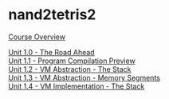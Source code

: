 # nand2tetris2

[Course Overview](https://www.coursera.org/lecture/nand2tetris2/course-overview-jEmbG)

[Unit 1.0 - The Road Ahead](https://www.youtube.com/watch?v=KBTg0ju4rxM)\
[Unit 1.1 - Program Compilation Preview](https://www.youtube.com/watch?v=E28KczysecE)\
[Unit 1.2 - VM Abstraction - The Stack](https://www.youtube.com/watch?v=zldqSN7YfY8)\
[Unit 1.3 - VM Abstraction - Memory Segments](https://www.youtube.com/watch?v=HKpLKqIMf5g)\
[Unit 1.4 - VM Implementation - The Stack](https://www.youtube.com/watch?v=Iq9KA6qRqXo)

